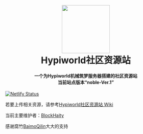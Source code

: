 <h1 align="center">
  <br>
  <a href="https://hypiworldcrs-blockhaity.netlify.app" alt="logo" ><img src="https://hypiworldcrs-blockhaity.netlify.app/image/logo.png" width="150"/></a>
  <br>
  Hypiworld社区资源站
  <br>
</h1>

<h4 align="center">一个为Hypiworld机械筑梦服务器搭建的社区资源站<br>当前站点版本“noble-Ver.1”</h4>

[![Netlify Status](https://api.netlify.com/api/v1/badges/d7c1b2b3-ea75-4b30-a8cb-ca5f0125df05/deploy-status)](https://app.netlify.com/sites/hypiworldcrs-blockhaity/deploys)

若要上传相关资源，请参考[Hypiworld社区资源站 Wiki](https://hypiworldcrs-blockhaity.netlify.app/wiki)

当前主要维护者：[BlockHaity](https://github/blockhaity/)

感谢腐竹[BaimoQilin](https://github.com/Zhou-Shilin)大大的支持


